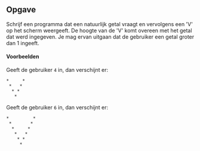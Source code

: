 ## Opgave
Schrijf een programma dat een natuurlijk getal vraagt en vervolgens een 'V' op het scherm weergeeft. De hoogte van de 'V' komt overeen met het getal dat werd ingegeven. Je mag ervan uitgaan dat de gebruiker een getal groter dan 1 ingeeft.

#### Voorbeelden
Geeft de gebruiker `4` in, dan verschijnt er:
```
*     *
 *   *
  * *
   *
```

Geeft de gebruiker `6` in, dan verschijnt er:
```
*         *
 *       *
  *     *
   *   *
    * *
     *
```